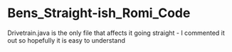 # Bens_Straight-ish_Romi_Code
Drivetrain.java is the only file that affects it going straight - I commented it out so hopefully it is easy to understand
